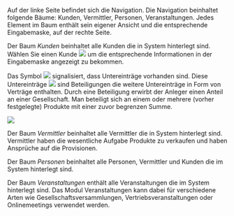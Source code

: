 Auf der linke Seite befindet sich die Navigation.
Die Navigation beinhaltet folgende Bäume: Kunden, Vermittler, Personen, Veranstaltungen.
Jedes Element im Baum enthält sein eigener Ansicht und die entsprechende Eingabemaske, auf der rechte Seite.

Der Baum *Kunden* beinhaltet alle Kunden die in System hinterlegt sind. 
Wählen Sie einen Kunde ![](http://xpecto.github.io/docs/img/img_1430312462226.png)  um die entsprechende Informationen in der Eingabemaske angezeigt zu bekommen.

Das Symbol ![](http://xpecto.github.io/docs/img/img_1430315424660.png) signalisiert, dass Untereinträge vorhanden sind. Diese Untereinträge ![](http://xpecto.github.io/docs/img/img_1430315521287.png) sind Beteiligungen die weitere Untereinträge in Form von Verträge enthalten. 
Durch eine Beteiligung erwirbt der Anleger einen Anteil an einer Gesellschaft. Man beteiligt sich an einem oder mehrere (vorher festgelegte) Produkte mit einer zuvor begrenzen Summe.

![](http://xpecto.github.io/docs/img/img_1430315934639.png)

Der Baum *Vermittler* beinhaltet alle Vermittler die in System hinterlegt sind. Vermittler haben die wesentliche Aufgabe Produkte zu verkaufen und haben Ansprüche auf die Provisionen.

Der Baum *Personen* beinhaltet alle Personen, Vermittler und Kunden die im System hinterlegt sind. 

Der Baum *Veranstaltungen* enthält alle Veranstaltungen die im System hinterlegt sind. 
 Das Modul Veranstaltungen kann dabei für verschiedene Arten wie Gesellschaftsversammlungen, Vertriebsveranstaltungen oder Onlinemeetings verwendet werden. 


